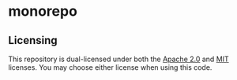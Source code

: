 # monorepo


## Licensing

This repository is dual-licensed under both the [Apache 2.0](./LICENSE-APACHE) and [MIT](./LICENSE-MIT) licenses. You may choose either license when using this code.